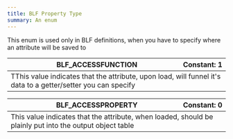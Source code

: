 ```yaml
---
title: BLF Property Type
summary: An enum
---
```



This enum is used only in BLF definitions, when you have to specify where an attribute will be saved to

| BLF_ACCESSFUNCTION <span style="float: right;">Constant: 1</span> |
| ------------------- |
| TThis value indicates that the attribute, upon load, will funnel it's data to a getter/setter you can specify |

| BLF_ACCESSPROPERTY <span style="float: right;">Constant: 0</span> |
| ------------------- |
| This value indicates that the attribute, when loaded, should be plainly put into the output object table |

